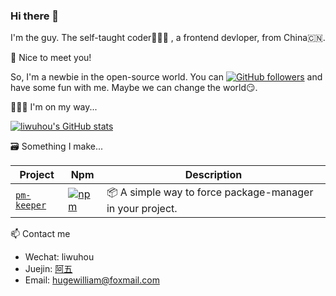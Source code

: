 ### Hi there 👋

I'm the guy. The self-taught coder🧑🏻‍💻 , a frontend devloper, from China🇨🇳. 

💖 Nice to meet you!

So, I'm a newbie in the open-source world. You can [![GitHub followers](https://img.shields.io/github/followers/liwuhou?label=Follow%20me%EF%BC%81&style=social)](https://github.com/liwuhou/) and have some fun with me. Maybe we can change the world😏.

🏃🏻‍♂️ I'm on my way...

[![liwuhou's GitHub stats](https://github-readme-stats.vercel.app/api?username=liwuhou&count_private=true&locale=en)](https://github.com/anuraghazra/github-readme-stats)


🗃 Something I make...


| Project                                             | Npm                                                                                           | Description                                            |
| --------------------------------------------------- | --------------------------------------------------------------------------------------------- | ------------------------------------------------------ |
| [`pm-keeper`](https://github.com/liwuhou/pm-keeper) | [![npm](https://img.shields.io/npm/v/pm-keeper.svg)](https://www.npmjs.com/package/pm-keeper) | 📦 A simple way to force package-manager in your project. |

📫 Contact me

- Wechat: liwuhou
- Juejin: [阿五](https://juejin.cn/user/1838039172120701/posts)
- Email: hugewilliam@foxmail.com
